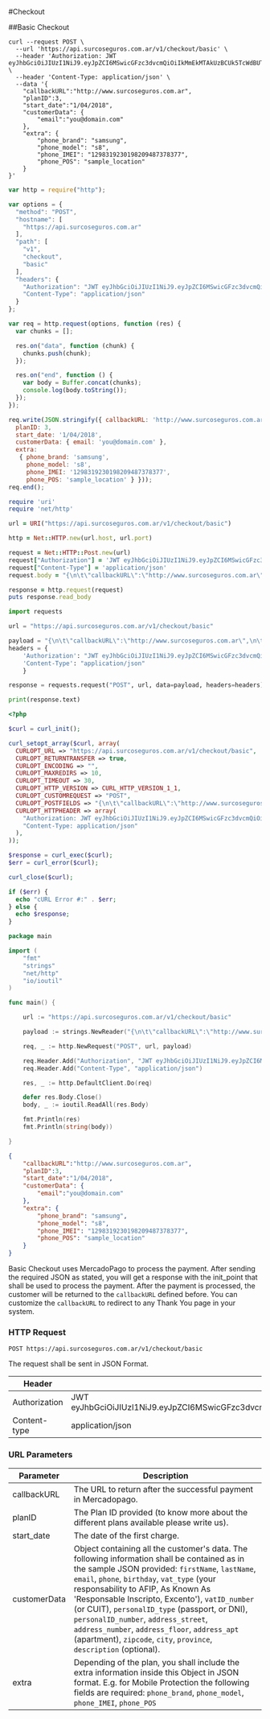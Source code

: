 #Checkout

##Basic Checkout

```shell
curl --request POST \
  --url 'https://api.surcoseguros.com.ar/v1/checkout/basic' \
  --header 'Authorization: JWT eyJhbGciOiJIUzI1NiJ9.eyJpZCI6MSwicGFzc3dvcmQiOiIkMmEkMTAkUzBCUk5TcWdBUTVDODVwa1cuSVpQZVZQeW95dWUxbDNQeko4MjVjcGRkVjMuOWxrT052ajYifQ.rD9kYRH6Q7VKYAuvxl0VL0b1JQwLMaDHArntRoVugrc' \
  --header 'Content-Type: application/json' \
  --data '{
	"callbackURL":"http://www.surcoseguros.com.ar",
	"planID":3,
	"start_date":"1/04/2018",
	"customerData": {
		"email":"you@domain.com"
	},
	"extra": {
		"phone_brand": "samsung",
		"phone_model": "s8",
		"phone_IMEI": "1298319230198209487378377",
		"phone_POS": "sample_location"
	}
}'
```

```javascript
var http = require("http");

var options = {
  "method": "POST",
  "hostname": [
    "https://api.surcoseguros.com.ar"
  ],
  "path": [
    "v1",
    "checkout",
    "basic"
  ],
  "headers": {
    "Authorization": "JWT eyJhbGciOiJIUzI1NiJ9.eyJpZCI6MSwicGFzc3dvcmQiOiIkMmEkMTAkUzBCUk5TcWdBUTVDODVwa1cuSVpQZVZQeW95dWUxbDNQeko4MjVjcGRkVjMuOWxrT052ajYifQ.rD9kYRH6Q7VKYAuvxl0VL0b1JQwLMaDHArntRoVugrc",
    "Content-Type": "application/json"
  }
};

var req = http.request(options, function (res) {
  var chunks = [];

  res.on("data", function (chunk) {
    chunks.push(chunk);
  });

  res.on("end", function () {
    var body = Buffer.concat(chunks);
    console.log(body.toString());
  });
});

req.write(JSON.stringify({ callbackURL: 'http://www.surcoseguros.com.ar',
  planID: 3,
  start_date: '1/04/2018',
  customerData: { email: 'you@domain.com' },
  extra:
   { phone_brand: 'samsung',
     phone_model: 's8',
     phone_IMEI: '1298319230198209487378377',
     phone_POS: 'sample_location' } }));
req.end();
```

```ruby
require 'uri'
require 'net/http'

url = URI("https://api.surcoseguros.com.ar/v1/checkout/basic")

http = Net::HTTP.new(url.host, url.port)

request = Net::HTTP::Post.new(url)
request["Authorization"] = 'JWT eyJhbGciOiJIUzI1NiJ9.eyJpZCI6MSwicGFzc3dvcmQiOiIkMmEkMTAkUzBCUk5TcWdBUTVDODVwa1cuSVpQZVZQeW95dWUxbDNQeko4MjVjcGRkVjMuOWxrT052ajYifQ.rD9kYRH6Q7VKYAuvxl0VL0b1JQwLMaDHArntRoVugrc'
request["Content-Type"] = 'application/json'
request.body = "{\n\t\"callbackURL\":\"http://www.surcoseguros.com.ar\",\n\t\"planID\":3,\n\t\"start_date\":\"1/04/2018\",\n\t\"customerData\": {\n\t\t\"email\":\"you@domain.com\"\n\t},\n\t\"extra\": {\n\t\t\"phone_brand\": \"samsung\",\n\t\t\"phone_model\": \"s8\",\n\t\t\"phone_IMEI\": \"1298319230198209487378377\",\n\t\t\"phone_POS\": \"sample_location\"\n\t}\n}"

response = http.request(request)
puts response.read_body
```

```python
import requests

url = "https://api.surcoseguros.com.ar/v1/checkout/basic"

payload = "{\n\t\"callbackURL\":\"http://www.surcoseguros.com.ar\",\n\t\"planID\":3,\n\t\"start_date\":\"1/04/2018\",\n\t\"customerData\": {\n\t\t\"email\":\"you@domain.com\"\n\t},\n\t\"extra\": {\n\t\t\"phone_brand\": \"samsung\",\n\t\t\"phone_model\": \"s8\",\n\t\t\"phone_IMEI\": \"1298319230198209487378377\",\n\t\t\"phone_POS\": \"sample_location\"\n\t}\n}"
headers = {
    'Authorization': "JWT eyJhbGciOiJIUzI1NiJ9.eyJpZCI6MSwicGFzc3dvcmQiOiIkMmEkMTAkUzBCUk5TcWdBUTVDODVwa1cuSVpQZVZQeW95dWUxbDNQeko4MjVjcGRkVjMuOWxrT052ajYifQ.rD9kYRH6Q7VKYAuvxl0VL0b1JQwLMaDHArntRoVugrc",
    'Content-Type': "application/json"
    }

response = requests.request("POST", url, data=payload, headers=headers)

print(response.text)
```

```php
<?php

$curl = curl_init();

curl_setopt_array($curl, array(
  CURLOPT_URL => "https://api.surcoseguros.com.ar/v1/checkout/basic",
  CURLOPT_RETURNTRANSFER => true,
  CURLOPT_ENCODING => "",
  CURLOPT_MAXREDIRS => 10,
  CURLOPT_TIMEOUT => 30,
  CURLOPT_HTTP_VERSION => CURL_HTTP_VERSION_1_1,
  CURLOPT_CUSTOMREQUEST => "POST",
  CURLOPT_POSTFIELDS => "{\n\t\"callbackURL\":\"http://www.surcoseguros.com.ar\",\n\t\"planID\":3,\n\t\"start_date\":\"1/04/2018\",\n\t\"customerData\": {\n\t\t\"email\":\"you@domain.com\"\n\t},\n\t\"extra\": {\n\t\t\"phone_brand\": \"samsung\",\n\t\t\"phone_model\": \"s8\",\n\t\t\"phone_IMEI\": \"1298319230198209487378377\",\n\t\t\"phone_POS\": \"sample_location\"\n\t}\n}",
  CURLOPT_HTTPHEADER => array(
    "Authorization: JWT eyJhbGciOiJIUzI1NiJ9.eyJpZCI6MSwicGFzc3dvcmQiOiIkMmEkMTAkUzBCUk5TcWdBUTVDODVwa1cuSVpQZVZQeW95dWUxbDNQeko4MjVjcGRkVjMuOWxrT052ajYifQ.rD9kYRH6Q7VKYAuvxl0VL0b1JQwLMaDHArntRoVugrc",
    "Content-Type: application/json"
  ),
));

$response = curl_exec($curl);
$err = curl_error($curl);

curl_close($curl);

if ($err) {
  echo "cURL Error #:" . $err;
} else {
  echo $response;
}
```

```go
package main

import (
	"fmt"
	"strings"
	"net/http"
	"io/ioutil"
)

func main() {

	url := "https://api.surcoseguros.com.ar/v1/checkout/basic"

	payload := strings.NewReader("{\n\t\"callbackURL\":\"http://www.surcoseguros.com.ar\",\n\t\"planID\":3,\n\t\"start_date\":\"1/04/2018\",\n\t\"customerData\": {\n\t\t\"email\":\"you@domain.com\"\n\t},\n\t\"extra\": {\n\t\t\"phone_brand\": \"samsung\",\n\t\t\"phone_model\": \"s8\",\n\t\t\"phone_IMEI\": \"1298319230198209487378377\",\n\t\t\"phone_POS\": \"sample_location\"\n\t}\n}")

	req, _ := http.NewRequest("POST", url, payload)

	req.Header.Add("Authorization", "JWT eyJhbGciOiJIUzI1NiJ9.eyJpZCI6MSwicGFzc3dvcmQiOiIkMmEkMTAkUzBCUk5TcWdBUTVDODVwa1cuSVpQZVZQeW95dWUxbDNQeko4MjVjcGRkVjMuOWxrT052ajYifQ.rD9kYRH6Q7VKYAuvxl0VL0b1JQwLMaDHArntRoVugrc")
	req.Header.Add("Content-Type", "application/json")

	res, _ := http.DefaultClient.Do(req)

	defer res.Body.Close()
	body, _ := ioutil.ReadAll(res.Body)

	fmt.Println(res)
	fmt.Println(string(body))

}
```

```json
{
	"callbackURL":"http://www.surcoseguros.com.ar",
	"planID":3,
	"start_date":"1/04/2018",
	"customerData": {
		"email":"you@domain.com"
	},
	"extra": {
		"phone_brand": "samsung",
		"phone_model": "s8",
		"phone_IMEI": "1298319230198209487378377",
		"phone_POS": "sample_location"
	}
}
```
Basic Checkout uses MercadoPago to process the payment. After sending the required JSON as stated, you will get a response with the init_point that shall be used to process the payment.
After the payment is processed, the customer will be returned to the `callbackURL` defined before. You can customize the `callbackURL` to redirect to any Thank You page in your system.

### HTTP Request

`POST https://api.surcoseguros.com.ar/v1/checkout/basic`

The request shall be sent in JSON Format.

Header | Content
--------- | -----------
Authorization | JWT eyJhbGciOiJIUzI1NiJ9.eyJpZCI6MSwicGFzc3dvcmQiOiIkMmEkMTAkUzBCUk5TcWdBUTVDODVwa1cuSVpQZVZQeW95dWUxbDNQeko4MjVjcGRkVjMuOWxrT052ajYifQ.rD9kYRH6Q7VKYAuvxl0VL0b1JQwLMaDHArntRoVugrc
Content-type | application/json

### URL Parameters

Parameter | Description
--------- | -----------
callbackURL | The URL to return after the successful payment in Mercadopago.
planID | The Plan ID provided (to know more about the different plans available please write us).
start_date | The date of the first charge.
customerData | Object containing all the customer's data. The following information shall be contained as in the sample JSON provided: `firstName`, `lastName`, `email`, `phone`, `birthday`, `vat_type` (your responsability to AFIP, As Known As 'Responsable Inscripto, Excento'), `vatID_number` (or CUIT), `personalID_type` (passport, or DNI), `personalID_number`, `address_street`, `address_number`, `address_floor`, `address_apt` (apartment), `zipcode`, `city`, `province`, `description` (optional).
extra | Depending of the plan, you shall include the extra information inside this Object in JSON format. E.g. for Mobile Protection the following fields are required: `phone_brand`, `phone_model`, `phone_IMEI`, `phone_POS`
